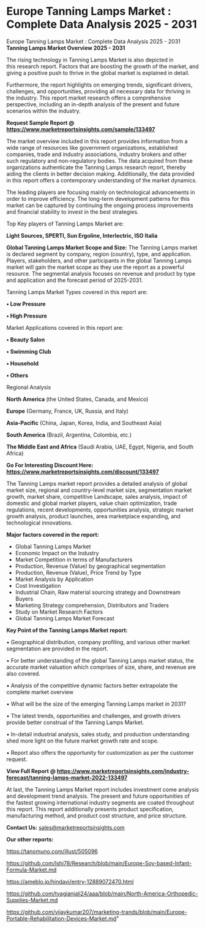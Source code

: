 # Europe Tanning Lamps Market : Complete Data Analysis 2025 - 2031
Europe Tanning Lamps Market : Complete Data Analysis 2025 - 2031
<Strong> Tanning Lamps Market Overview 2025 - 2031</strong>

The rising technology in Tanning Lamps Market is also depicted in this research report. Factors that are boosting the growth of the market, and giving a positive push to thrive in the global market is explained in detail.

Furthermore, the report highlights on emerging trends, significant drivers, challenges, and opportunities, providing all necessary data for thriving in the industry. This report market research offers a comprehensive perspective, including an in-depth analysis of the present and future scenarios within the industry.

<strong>Request Sample Report @ <a href=https://www.marketreportsinsights.com/sample/133497>https://www.marketreportsinsights.com/sample/133497</a></strong>

The market overview included in this report provides information from a wide range of resources like government organizations, established companies, trade and industry associations, industry brokers and other such regulatory and non-regulatory bodies. The data acquired from these organizations authenticate the Tanning Lamps research report, thereby aiding the clients in better decision making. Additionally, the data provided in this report offers a contemporary understanding of the market dynamics.

The leading players are focusing mainly on technological advancements in order to improve efficiency. The long-term development patterns for this market can be captured by continuing the ongoing process improvements and financial stability to invest in the best strategies.

Top Key players of Tanning Lamps Market are:

<strong>Light Sources, SPERTI, Sun Ergoline, Interlectric, ISO Italia</strong>

<strong><b>Global Tanning Lamps Market Scope and Size:</b></strong>
The Tanning Lamps market is declared segment by company, region (country), type, and application. Players, stakeholders, and other participants in the global Tanning Lamps market will gain the market scope as they use the report as a powerful resource. The segmental analysis focuses on revenue and product by type and application and the forecast period of 2025-2031.

Tanning Lamps Market Types covered in this report are:

<strong>• Low Pressure

• High Pressure</strong>

Market Applications covered in this report are:

<strong>• Beauty Salon

• Swimming Club

• Household

• Others</strong> 

Regional Analysis

<strong>North America</strong> (the United States, Canada, and Mexico)

<strong>Europe</strong> (Germany, France, UK, Russia, and Italy)

<strong>Asia-Pacific</strong> (China, Japan, Korea, India, and Southeast Asia)

<strong>South America</strong> (Brazil, Argentina, Colombia, etc.)

<strong>The Middle East and Africa</strong> (Saudi Arabia, UAE, Egypt, Nigeria, and South Africa)

<strong>Go For Interesting Discount Here: <a href=https://www.marketreportsinsights.com/discount/133497>https://www.marketreportsinsights.com/discount/133497</a></strong>

The Tanning Lamps market report provides a detailed analysis of global market size, regional and country-level market size, segmentation market growth, market share, competitive Landscape, sales analysis, impact of domestic and global market players, value chain optimization, trade regulations, recent developments, opportunities analysis, strategic market growth analysis, product launches, area marketplace expanding, and technological innovations.

<strong><b>Major factors covered in the report:</b></strong>
<ul>
  <li>Global Tanning Lamps Market </li>
  <li>Economic Impact on the Industry</li>
  <li>Market Competition in terms of Manufacturers</li>
  <li>Production, Revenue (Value) by geographical segmentation</li>
  <li>Production, Revenue (Value), Price Trend by Type</li>
  <li>Market Analysis by Application</li>
  <li>Cost Investigation</li>
  <li>Industrial Chain, Raw material sourcing strategy and Downstream Buyers</li>
  <li>Marketing Strategy comprehension, Distributors and Traders</li>
  <li>Study on Market Research Factors</li>
  <li>Global Tanning Lamps Market Forecast</li>
</ul>

<strong><b>Key Point of the Tanning Lamps Market report:</b></strong>

• Geographical distribution, company profiling, and various other market segmentation are provided in the report.

• For better understanding of the global Tanning Lamps market status, the accurate market valuation which comprises of size, share, and revenue are also covered.

• Analysis of the competitive dynamic factors better extrapolate the complete market overview

• What will be the size of the emerging Tanning Lamps market in 2031?

• The latest trends, opportunities and challenges, and growth drivers provide better construal of the Tanning Lamps Market.

• In-detail industrial analysis, sales study, and production understanding shed more light on the future market growth rate and scope.

• Report also offers the opportunity for customization as per the customer request.

<strong><b>View Full Report @ <a href=https://www.marketreportsinsights.com/industry-forecast/tanning-lamps-market-2022-133497>https://www.marketreportsinsights.com/industry-forecast/tanning-lamps-market-2022-133497</a></b></strong>


At last, the Tanning Lamps Market report includes investment come analysis and development trend analysis. The present and future opportunities of the fastest growing international industry segments are coated throughout this report. This report additionally presents product specification, manufacturing method, and product cost structure, and price structure.

<strong>Contact Us:</strong>
sales@marketreportsinsights.com

<strong>Our other reports:</strong>

<a href=https://tanomuno.com/illust/505096>https://tanomuno.com/illust/505096</a>

<a href=https://github.com/Ishi78/Research/blob/main/Europe-Soy-based-Infant-Formula-Market.md>https://github.com/Ishi78/Research/blob/main/Europe-Soy-based-Infant-Formula-Market.md</a>

<a href=https://ameblo.jp/hindavi/entry-12889072470.html>https://ameblo.jp/hindavi/entry-12889072470.html</a>

<a href=https://github.com/tyagianjali24/aaa/blob/main/North-America-Orthopedic-Supplies-Market.md>https://github.com/tyagianjali24/aaa/blob/main/North-America-Orthopedic-Supplies-Market.md</a>

<a href=https://github.com/vijaykumar207/marketing-trands/blob/main/Europe-Portable-Rehabilitation-Devices-Market.md>https://github.com/vijaykumar207/marketing-trands/blob/main/Europe-Portable-Rehabilitation-Devices-Market.md</a>"
